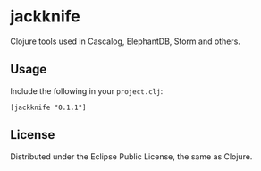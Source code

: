 # jackknife

Clojure tools used in Cascalog, ElephantDB, Storm and others.

## Usage

Include the following in your `project.clj`:

    [jackknife "0.1.1"]

## License

Distributed under the Eclipse Public License, the same as Clojure.
